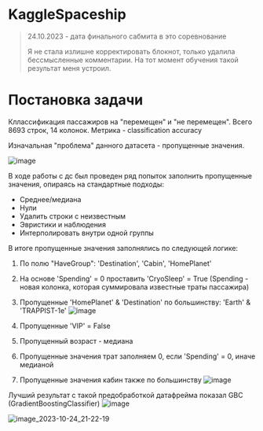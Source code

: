 # KaggleSpaceship

> 24.10.2023 - дата финального сабмита в это соревнование
> 
> Я не стала излишне корректировать блокнот, только удалила бессмысленные комментарии. На тот момент обучения такой результат меня устроил. 

# Постановка задачи
Кллассификация пассажиров на "перемещен" и "не перемещен". 
Всего 8693 строк, 14 колонок. 
Метрика - classification accuracy

Изначальная "проблема" данного датасета - пропущенные значения.

![image](https://github.com/dariamozglova/KaggleSpaceship/assets/107386336/1ebc5783-5958-4b35-a912-8451ce5f2fb6)


В ходе работы с дс был проведен ряд попыток заполнить пропущенные значения, опираясь на стандартные подходы: 
- Среднее/медиана
- Нули
- Удалить строки с неизвестным
- Эвристики и наблюдения 
- Интерполировать внутри одной группы

В итоге пропущенные значения заполнялись по следующей логике: 
1. По полю "HaveGroup": 'Destination', 'Cabin', 'HomePlanet'
2. На основе 'Spending' = 0 проставить 'CryoSleep' = True (Spending - новая колонка, которая суммировала известные траты пассажира)
3. Пропущенные 'HomePlanet' & 'Destination' по большинству: 'Earth' &  'TRAPPIST-1e'
![image](https://github.com/dariamozglova/KaggleSpaceship/assets/107386336/96b9fd43-25c7-4604-b09d-e652b262ef22)

5. Пропущенные 'VIP' = False
6. Пропущенный возраст - медиана
7. Пропущенные значения трат заполняем 0, если 'Spending' = 0, иначе медианой
8. Пропущенные значения кабин также по большинству
![image](https://github.com/dariamozglova/KaggleSpaceship/assets/107386336/46f397e6-830a-4540-8ed1-0d003564153b)

Лучший результат с такой предобработкой датафрейма показал GBC (GradientBoostingClassifier)
![image](https://github.com/dariamozglova/KaggleSpaceship/assets/107386336/068001f7-1565-43b7-9409-ed39d8664841)



![image_2023-10-24_21-22-19](https://github.com/dariamozglova/KaggleSpaceship/assets/107386336/568ed2c9-23d4-432b-8e4d-61e1f113b309)
